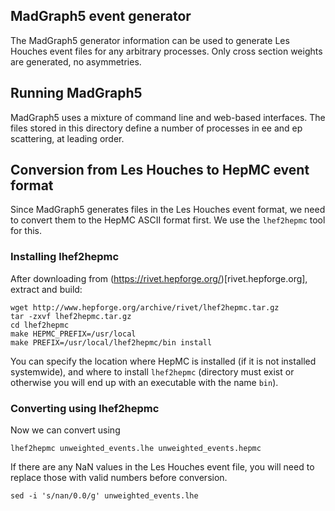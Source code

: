 ## MadGraph5 event generator

The MadGraph5 generator information can be used to generate Les Houches event files
for any arbitrary processes. Only cross section weights are generated, no asymmetries.

## Running MadGraph5
MadGraph5 uses a mixture of command line and web-based interfaces. The files stored in
this directory define a number of processes in ee and ep scattering, at leading order.

## Conversion from Les Houches to HepMC event format
Since MadGraph5 generates files in the Les Houches event format, we need to convert
them to the HepMC ASCII format first. We use the `lhef2hepmc` tool for this.

### Installing lhef2hepmc
After downloading from (https://rivet.hepforge.org/)[rivet.hepforge.org], extract and build:
```
wget http://www.hepforge.org/archive/rivet/lhef2hepmc.tar.gz
tar -zxvf lhef2hepmc.tar.gz
cd lhef2hepmc
make HEPMC_PREFIX=/usr/local
make PREFIX=/usr/local/lhef2hepmc/bin install
```
You can specify the location where HepMC is installed (if it is not installed systemwide),
and where to install `lhef2hepmc` (directory must exist or otherwise you will end up with
an executable with the name `bin`).

### Converting using lhef2hepmc
Now we can convert using
```
lhef2hepmc unweighted_events.lhe unweighted_events.hepmc
```

If there are any NaN values in the Les Houches event file, you will need to replace
those with valid numbers before conversion.
```
sed -i 's/nan/0.0/g' unweighted_events.lhe
```
